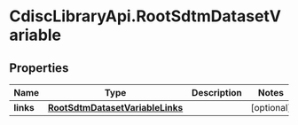 # CdiscLibraryApi.RootSdtmDatasetVariable

## Properties

Name | Type | Description | Notes
------------ | ------------- | ------------- | -------------
**links** | [**RootSdtmDatasetVariableLinks**](RootSdtmDatasetVariableLinks.md) |  | [optional] 


